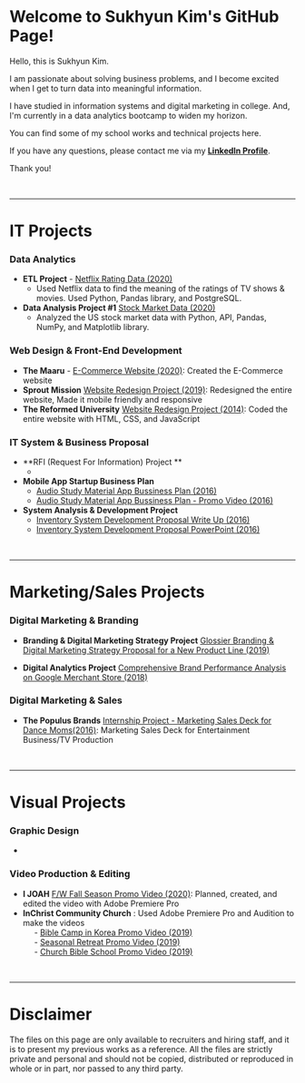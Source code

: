 # Welcome to Sukhyun Kim's GitHub Page! 

Hello, this is Sukhyun Kim. 

I am passionate about solving business problems, and I become excited when I get to turn data into meaningful information. 

I have studied in information systems and digital marketing in college. And, I'm currently in a data analytics bootcamp to widen my horizon. 

You can find some of my school works and technical projects here.

If you have any questions, please contact me via my **[LinkedIn Profile](https://www.linkedin.com/in/sukhyun-kim)**.

Thank you! 

<p>&nbsp;</p>
<hr/>

# IT Projects
### Data Analytics
* **ETL Project** - [Netflix Rating Data (2020)](http://rachelskim.net/ETL_Project)
  - Used Netflix data to find the meaning of the ratings of TV shows & movies. Used Python, Pandas library, and PostgreSQL.
* **Data Analysis Project #1** [Stock Market Data (2020)](http://rachelskim.net/Data_Project_1)
  - Analyzed the US stock market data with Python, API, Pandas, NumPy, and Matplotlib library.

### Web Design & Front-End Development
* **The Maaru** - [E-Commerce Website (2020)](https://www.themaaru.com): Created the E-Commerce website
* **Sprout Mission** [Website Redesign Project (2019)](https://www.sproutmission.org): Redesigned the entire website, Made it mobile friendly and responsive
* **The Reformed University** [Website Redesign Project (2014)](http://rachelskim.net/ru_first_website_project): Coded the entire website with HTML, CSS, and JavaScript

### IT System & Business Proposal 
* **RFI (Request For Information) Project **
  - []()
* **Mobile App Startup Business Plan** 
  - [Audio Study Material App Bussiness Plan (2016)](hhttps://docs.google.com/document/d/1aN8mCbtzt0BVJjTsMgQVhzkWwibV2sZ6uGsS3s2FNiA/edit?usp=sharing)
  - [Audio Study Material App Bussiness Plan - Promo Video (2016)](hhttps://docs.google.com/document/d/1aN8mCbtzt0BVJjTsMgQVhzkWwibV2sZ6uGsS3s2FNiA/edit?usp=sharing)
* **System Analysis & Development Project** 
  - [Inventory System Development Proposal Write Up (2016)](https://github.com/rsk0117/RSK_Portfolio/blob/main/%5BFinal%20Ver.%5D%20Inventory%20System%20Proposal%20to%20ER%20Music%20by%20Matador%20Consulting%20(IS431%20Group%20Project).pdf)
  - [Inventory System Development Proposal PowerPoint (2016)](https://docs.google.com/presentation/d/1FDtaRJzuF7p2zX8Jq10eBdnGsQt7l5rDaHfFLKebdFI/edit?usp=sharing)
  
<p>&nbsp;</p>
<hr/>

# Marketing/Sales Projects
### Digital Marketing & Branding
* **Branding & Digital Marketing Strategy Project** [Glossier Branding & Digital Marketing Strategy Proposal for a New Product Line (2019)](https://docs.google.com/presentation/d/1GfHSnzOLIlJya9zQEmTZWcbz7YnSyyRD_-obd-TCXUA/edit?usp=sharing)

* **Digital Analytics Project** [Comprehensive Brand Performance Analysis on Google Merchant Store (2018)](https://docs.google.com/presentation/d/1NungEWfiRAu-__ZOocBe_xFdogf_gTGTWfrmLgUn7eE/edit?usp=sharing)

### Digital Marketing & Sales
* **The Populus Brands** [Internship Project - Marketing Sales Deck for Dance Moms(2016)](https://docs.google.com/presentation/d/1i8_gdWDMxuwO-nUcCSjtJjo-IkSf8xmbn5uuwv36UyI/edit?usp=sharing): Marketing Sales Deck for Entertainment Business/TV Production

<p>&nbsp;</p>
<hr/>

# Visual Projects
### Graphic Design
* 

### Video Production & Editing
* **I JOAH** [F/W Fall Season Promo Video (2020)](https://www.youtube.com/watch?v=KMKp3q4urOs&ab_channel=IJOAH): Planned, created, and edited the video with Adobe Premiere Pro
* **InChrist Community Church** : Used Adobe Premiere Pro and Audition to make the videos<br>
&nbsp;&nbsp;&nbsp;&nbsp; - [Bible Camp in Korea Promo Video (2019)](https://www.youtube.com/watch?v=O90U0aU-nJU)<br>
&nbsp;&nbsp;&nbsp;&nbsp; - [Seasonal Retreat Promo Video (2019)](https://www.youtube.com/watch?v=H6O-7DAPENQ)<br>
&nbsp;&nbsp;&nbsp;&nbsp; - [Church Bible School Promo Video (2019)](https://www.youtube.com/watch?v=hUst-BnQQn8)


<p>&nbsp;</p>
<hr/>

# Disclaimer
The files on this page are only available to recruiters and hiring staff, and it is to present my previous works as a reference. All the files are strictly private and personal and should not be copied, distributed or reproduced in whole or in part, nor passed to any third party. 
 

